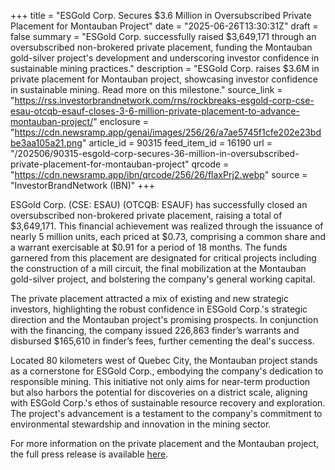 +++
title = "ESGold Corp. Secures $3.6 Million in Oversubscribed Private Placement for Montauban Project"
date = "2025-06-26T13:30:31Z"
draft = false
summary = "ESGold Corp. successfully raised $3,649,171 through an oversubscribed non-brokered private placement, funding the Montauban gold-silver project's development and underscoring investor confidence in sustainable mining practices."
description = "ESGold Corp. raises $3.6M in private placement for Montauban project, showcasing investor confidence in sustainable mining. Read more on this milestone."
source_link = "https://rss.investorbrandnetwork.com/rns/rockbreaks-esgold-corp-cse-esau-otcqb-esauf-closes-3-6-million-private-placement-to-advance-montauban-project/"
enclosure = "https://cdn.newsramp.app/genai/images/256/26/a7ae5745f1cfe202e23bdbe3aa105a21.png"
article_id = 90315
feed_item_id = 16190
url = "/202506/90315-esgold-corp-secures-36-million-in-oversubscribed-private-placement-for-montauban-project"
qrcode = "https://cdn.newsramp.app/ibn/qrcode/256/26/flaxPrj2.webp"
source = "InvestorBrandNetwork (IBN)"
+++

<p>ESGold Corp. (CSE: ESAU) (OTCQB: ESAUF) has successfully closed an oversubscribed non-brokered private placement, raising a total of $3,649,171. This financial achievement was realized through the issuance of nearly 5 million units, each priced at $0.73, comprising a common share and a warrant exercisable at $0.91 for a period of 18 months. The funds garnered from this placement are designated for critical projects including the construction of a mill circuit, the final mobilization at the Montauban gold-silver project, and bolstering the company's general working capital.</p><p>The private placement attracted a mix of existing and new strategic investors, highlighting the robust confidence in ESGold Corp.'s strategic direction and the Montauban project's promising prospects. In conjunction with the financing, the company issued 226,863 finder’s warrants and disbursed $165,610 in finder’s fees, further cementing the deal's success.</p><p>Located 80 kilometers west of Quebec City, the Montauban project stands as a cornerstone for ESGold Corp., embodying the company's dedication to responsible mining. This initiative not only aims for near-term production but also harbors the potential for discoveries on a district scale, aligning with ESGold Corp.'s ethos of sustainable resource recovery and exploration. The project's advancement is a testament to the company's commitment to environmental stewardship and innovation in the mining sector.</p><p>For more information on the private placement and the Montauban project, the full press release is available <a href='https://www.example.com' rel='nofollow' target='_blank'>here</a>.</p>